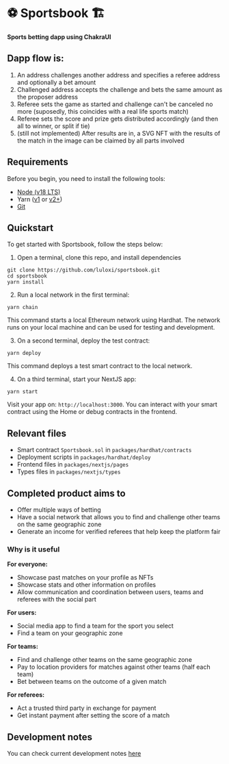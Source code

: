 # ⚽ Sportsbook 🏗️

**Sports betting dapp using ChakraUI**

## Dapp flow is:

1. An address challenges another address and specifies a referee address and optionally a bet amount
2. Challenged address accepts the challenge and bets the same amount as the proposer address
3. Referee sets the game as started and challenge can't be canceled no more (suposedly, this coincides with a real life sports match)
4. Referee sets the score and prize gets distributed accordingly (and then all to winner, or split if tie)
5. (still not implemented) After results are in, a SVG NFT with the results of the match in the image can be claimed by all parts involved

## Requirements

Before you begin, you need to install the following tools:

- [Node (v18 LTS)](https://nodejs.org/en/download/)
- Yarn ([v1](https://classic.yarnpkg.com/en/docs/install/) or [v2+](https://yarnpkg.com/getting-started/install))
- [Git](https://git-scm.com/downloads)

## Quickstart

To get started with Sportsbook, follow the steps below:

1. Open a terminal, clone this repo, and install dependencies

```
git clone https://github.com/luloxi/sportsbook.git
cd sportsbook
yarn install
```

2. Run a local network in the first terminal:

```
yarn chain
```

This command starts a local Ethereum network using Hardhat. The network runs on your local machine and can be used for testing and development.

3. On a second terminal, deploy the test contract:

```
yarn deploy
```

This command deploys a test smart contract to the local network.

4. On a third terminal, start your NextJS app:

```
yarn start
```

Visit your app on: `http://localhost:3000`. You can interact with your smart contract using the Home or debug contracts in the frontend.

## Relevant files

- Smart contract `Sportsbook.sol` in `packages/hardhat/contracts`
- Deployment scripts in `packages/hardhat/deploy`
- Frontend files in `packages/nextjs/pages`
- Types files in `packages/nextjs/types`

## Completed product aims to

- Offer multiple ways of betting
- Have a social network that allows you to find and challenge other teams on the same geographic zone
- Generate an income for verified referees that help keep the platform fair

### Why is it useful

**For everyone:**

- Showcase past matches on your profile as NFTs
- Showcase stats and other information on profiles
- Allow communication and coordination between users, teams and referees with the social part

**For users:**

- Social media app to find a team for the sport you select
- Find a team on your geographic zone

**For teams:**

- Find and challenge other teams on the same geographic zone
- Pay to location providers for matches against other teams (half each team)
- Bet between teams on the outcome of a given match

**For referees:**

- Act a trusted third party in exchange for payment
- Get instant payment after setting the score of a match

## Development notes

You can check current development notes [here](https://lulox.notion.site/Sportsbook-4d353bea4260471f9fc60c1b8051be9b?pvs=4)
